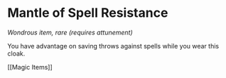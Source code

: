 # Mantle of Spell Resistance

*Wondrous item, rare (requires attunement)*

You have advantage on saving throws against spells while you wear this cloak.


[[Magic Items]]